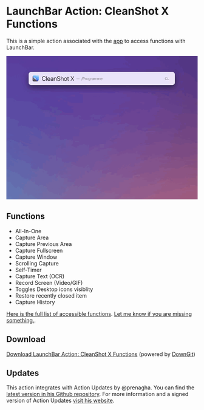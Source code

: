 # LaunchBar Action: CleanShot X Functions

This is a simple action associated with the [app](https://cleanshot.com/) to access functions with LaunchBar. 

<img src="cleanshot.gif" width="800"/> 

## Functions
- All-In-One
- Capture Area
- Capture Previous Area
- Capture Fullscreen
- Capture Window
- Scrolling Capture
- Self-Timer
- Capture Text (OCR)
- Record Screen (Video/GIF)
- Toggles Desktop icons visiblity
- Restore recently closed item
- Capture History

[Here is the full list of accessible functions](https://cleanshot.com/docs/api). [Let me know if you are missing something.](https://github.com/Ptujec/LaunchBar/issues/new). 

## Download

[Download LaunchBar Action: CleanShot X Functions](https://minhaskamal.github.io/DownGit/#/home?url=https://github.com/Ptujec/LaunchBar/tree/master/CleanShot-X-Functions) (powered by [DownGit](https://github.com/MinhasKamal/DownGit))

## Updates

This action integrates with Action Updates by @prenagha. You can find the [latest version in his Github repository](https://github.com/prenagha/launchbar). For more information and a signed version of Action Updates [visit his website](https://renaghan.com/launchbar/action-updates/).